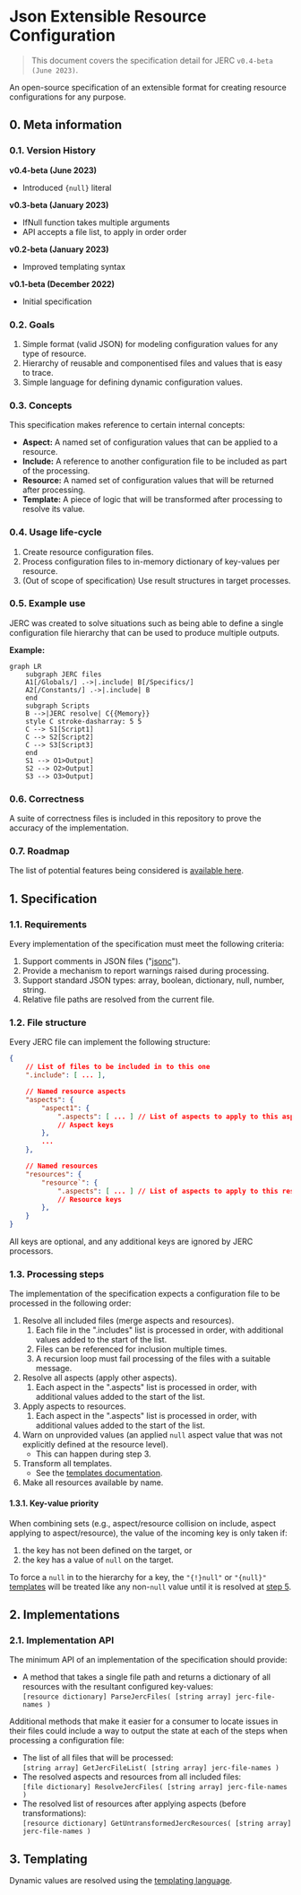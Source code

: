 # Json Extensible Resource Configuration
>This document covers the specification detail for JERC `v0.4-beta (June 2023)`.

An open-source specification of an extensible format for creating resource configurations for any purpose.

## 0. Meta information

### 0.1. Version History
**v0.4-beta (June 2023)**
* Introduced `{null}` literal

**v0.3-beta (January 2023)**
* IfNull function takes multiple arguments
* API accepts a file list, to apply in order order

**v0.2-beta (January 2023)**
* Improved templating syntax

**v0.1-beta (December 2022)**
* Initial specification

### 0.2. Goals
1. Simple format (valid JSON) for modeling configuration values for any type of resource.
2. Hierarchy of reusable and componentised files and values that is easy to trace.
3. Simple language for defining dynamic configuration values.

### 0.3. Concepts
This specification makes reference to certain internal concepts:
* **Aspect:** A named set of configuration values that can be applied to a resource.
* **Include:** A reference to another configuration file to be included as part of the processing.
* **Resource:** A named set of configuration values that will be returned after processing.
* **Template:** A piece of logic that will be transformed after processing to resolve its value.

### 0.4. Usage life-cycle
1. Create resource configuration files.
2. Process configuration files to in-memory dictionary of key-values per resource.
3. (Out of scope of specification) Use result structures in target processes.

### 0.5. Example use
JERC was created to solve situations such as being able to define a single configuration file hierarchy that can be used to produce multiple outputs.

**Example:**
```mermaid
graph LR
    subgraph JERC files
    A1[/Globals/] .->|.include| B[/Specifics/]
    A2[/Constants/] .->|.include| B
    end
    subgraph Scripts
    B -->|JERC resolve| C{{Memory}}
    style C stroke-dasharray: 5 5
    C --> S1[Script1]
    C --> S2[Script2]
    C --> S3[Script3]
    end
    S1 --> O1>Output]
    S2 --> O2>Output]
    S3 --> O3>Output]
```

### 0.6. Correctness
A suite of correctness files is included in this repository to prove the accuracy of the implementation.

### 0.7. Roadmap
The list of potential features being considered is [available here](future.md).

## 1. Specification
### 1.1. Requirements
Every implementation of the specification must meet the following criteria:
1. Support comments in JSON files ("[jsonc](https://code.visualstudio.com/docs/languages/json#_json-with-comments)").
2. Provide a mechanism to report warnings raised during processing.
3. Support standard JSON types: array, boolean, dictionary, null, number, string.
4. Relative file paths are resolved from the current file.

### 1.2. File structure
Every JERC file can implement the following structure:
```json
{
    // List of files to be included in to this one
    ".include": [ ... ],

    // Named resource aspects
    "aspects": {
        "aspect1": {
            ".aspects": [ ... ] // List of aspects to apply to this aspect
            // Aspect keys
        },
        ...
    },

    // Named resources
    "resources": {
        "resource`": {
            ".aspects": [ ... ] // List of aspects to apply to this resource
            // Resource keys
        },
    }
}
```

All keys are optional, and any additional keys are ignored by JERC processors.

### 1.3. Processing steps
The implementation of the specification expects a configuration file to be processed in the following order:
1. Resolve all included files (merge aspects and resources).
   1. Each file in the ".includes" list is processed in order, with additional values added to the start of the list.
   2. Files can be referenced for inclusion multiple times.
   3. A recursion loop must fail processing of the files with a suitable message.
2. Resolve all aspects (apply other aspects).
   1. Each aspect in the ".aspects" list is processed in order, with additional values added to the start of the list.
3. Apply aspects to resources.
   1. Each aspect in the ".aspects" list is processed in order, with additional values added to the start of the list.
4. Warn on unprovided values (an applied `null` aspect value that was not explicitly defined at the resource level).
   - This can happen during step 3.
5. Transform all templates.
    - See the [templates documentation](templates.md).
6. Make all resources available by name.

#### 1.3.1. Key-value priority
When combining sets (e.g., aspect/resource collision on include, aspect applying to aspect/resource), the value of the incoming key is only taken if:
1. the key has not been defined on the target, or
2. the key has a value of `null` on the target.

To force a `null` in to the hierarchy for a key, the `"{!}null"` or `"{null}"` [templates](templates.md) will be treated like any non-`null` value until it is resolved at [step 5](#processing-steps).

## 2. Implementations
### 2.1. Implementation API
The minimum API of an implementation of the specification should provide:
* A method that takes a single file path and returns a dictionary of all resources with the resultant configured key-values:  
  `[resource dictionary] ParseJercFiles( [string array] jerc-file-names )`

Additional methods that make it easier for a consumer to locate issues in their files could include a way to output the state at each of the steps when processing a configuration file:
* The list of all files that will be processed:  
  `[string array] GetJercFileList( [string array] jerc-file-names )`
* The resolved aspects and resources from all included files:  
  `[file dictionary] ResolveJercFiles( [string array] jerc-file-names )`
* The resolved list of resources after applying aspects (before transformations):  
  `[resource dictionary] GetUntransformedJercResources( [string array] jerc-file-names )`

## 3. Templating
Dynamic values are resolved using the [templating language](templates.md).